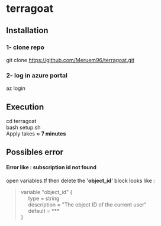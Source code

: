 # terragoat

## Installation
### 1- clone repo
git clone https://github.com/Meruem96/terragoat.git </br>
### 2- log in azure portal 
az login </br>

## Execution
cd terragoat </br>
bash setup.sh </br>
Apply takes ≈ **7 minutes**

## Possibles error
#### Error like : subscription id not found 
open variables.tf then delete the '**object_id**' block
looks like :</br>
>variable "object_id" { </br>
 >&nbsp;&nbsp;&nbsp;&nbsp; type        = string</br>
 >&nbsp;&nbsp;&nbsp;&nbsp; description = "The object ID of the current user"</br>
 >&nbsp;&nbsp;&nbsp;&nbsp; default     = ***</br>
>}</br>
